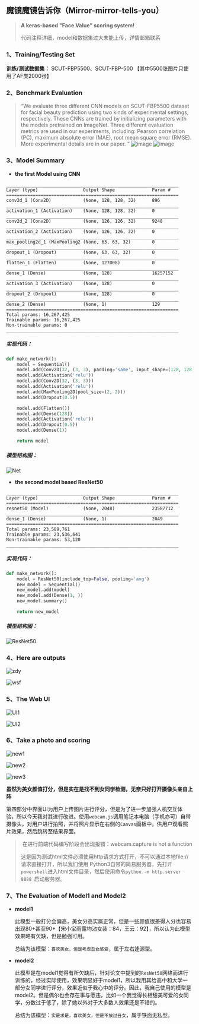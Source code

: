 ##  魔镜魔镜告诉你（Mirror-mirror-tells-you）
> **A keras-based "Face Value" scoring system!**
>
> 代码注释详细，model和数据集过大未能上传，详情邮箱联系

### 1、Training/Testing Set

**训练/测试数据集：** SCUT-FBP5500、SCUT-FBP-500 【其中5500张图片只使用了AF类2000张】

### 2、Benchmark Evaluation

> “We evaluate three different CNN models on SCUT-FBP5500 dataset for facial beauty prediction using two kinds of experimental settings, respectively. These CNNs are trained by initializing parameters with the models pretrained on ImageNet. Three different evaluation metrics are used in our experiments, including: Pearson correlation (PC), maximum absolute error (MAE), root mean square error (RMSE). More experimental details are in our paper. ”
> ![image](https://github.com/miaosann/Mirror-mirror-tells-you/blob/master/images/Results%20of%205-folds%20cross%20validations.png)
> ![image](https://github.com/miaosann/Mirror-mirror-tells-you/blob/master/images/Results%20of%20the%20split%20of%2060%25%20training%20and%2040%25%20testing.png)



### 3、Model Summary

- **the first Model using CNN** 

```
_________________________________________________________________
Layer (type)                 Output Shape              Param #   
=================================================================
conv2d_1 (Conv2D)            (None, 128, 128, 32)      896       
_________________________________________________________________
activation_1 (Activation)    (None, 128, 128, 32)      0         
_________________________________________________________________
conv2d_2 (Conv2D)            (None, 126, 126, 32)      9248      
_________________________________________________________________
activation_2 (Activation)    (None, 126, 126, 32)      0         
_________________________________________________________________
max_pooling2d_1 (MaxPooling2 (None, 63, 63, 32)        0         
_________________________________________________________________
dropout_1 (Dropout)          (None, 63, 63, 32)        0         
_________________________________________________________________
flatten_1 (Flatten)          (None, 127008)            0         
_________________________________________________________________
dense_1 (Dense)              (None, 128)               16257152  
_________________________________________________________________
activation_3 (Activation)    (None, 128)               0         
_________________________________________________________________
dropout_2 (Dropout)          (None, 128)               0         
_________________________________________________________________
dense_2 (Dense)              (None, 1)                 129       
=================================================================
Total params: 16,267,425
Trainable params: 16,267,425
Non-trainable params: 0
_________________________________________________________________
```
##### 实现代码：

```python
def make_network():
    model = Sequential()
    model.add(Conv2D(32, (3, 3), padding='same', input_shape=(128, 128, 3)))
    model.add(Activation('relu'))
    model.add(Conv2D(32, (3, 3)))
    model.add(Activation('relu'))
    model.add(MaxPooling2D(pool_size=(2, 2)))
    model.add(Dropout(0.5))

    model.add(Flatten())
    model.add(Dense(128))
    model.add(Activation('relu'))
    model.add(Dropout(0.5))
    model.add(Dense(1))

    return model
```

##### 模型结构图：

![Net](https://github.com/miaosann/Mirror-mirror-tells-you/blob/master/images/Net.jpg)



- **the second model based ResNet50**

```
_________________________________________________________________
Layer (type)                 Output Shape              Param #   
=================================================================
resnet50 (Model)             (None, 2048)              23587712  
_________________________________________________________________
dense_1 (Dense)              (None, 1)                 2049      
=================================================================
Total params: 23,589,761
Trainable params: 23,536,641
Non-trainable params: 53,120
_________________________________________________________________
```

##### 实现代码：

```python
def make_network():
    model = ResNet50(include_top=False, pooling='avg')
    new_model = Sequential()
    new_model.add(model)
    new_model.add(Dense(1, ))
    new_model.summary()

    return new_model
```

##### 模型结构图：

![ResNet50](https://github.com/miaosann/Mirror-mirror-tells-you/blob/master/images/ResNet50.png)



### 4、Here are outputs

![zdy](https://github.com/miaosann/Mirror-mirror-tells-you/blob/master/images/zdy.jpg)

![wsf](https://github.com/miaosann/Mirror-mirror-tells-you/blob/master/images/wsf.jpg)



### 5、The Web UI

![UI1](https://github.com/miaosann/Mirror-mirror-tells-you/blob/master/images/UI1.png)

![UI2](https://github.com/miaosann/Mirror-mirror-tells-you/blob/master/images/UI2.jpg)



### 6、Take a photo and scoring

![new1](https://github.com/miaosann/Mirror-mirror-tells-you/blob/master/images/new1.jpg)

![new2](https://github.com/miaosann/Mirror-mirror-tells-you/blob/master/images/new2.png)

![new3](https://github.com/miaosann/Mirror-mirror-tells-you/blob/master/images/new3.png)

**虽然为美女颜值打分，但是实在是找不到女同学检测，无奈只好打开摄像头亲自上阵**


第四部分中界面UI为用户上传图片进行评分，但是为了进一步加强人机交互体验，所以今天我对其进行改进。使用`webcam.js`调用笔记本电脑（手机亦可）自带摄像头，对用户进行拍照，并将照片显示在右侧的`Canvas`画板中，供用户观看照片效果，然后跳转至结果界面。

> ​    在进行前端代码编写阶段会出现报错：webcam.capture is not a function
>
> ​    这是因为测试html文件必须使用http请求方式打开，不可以通过本地file://请求直接打开，所以我们使用   Python3自带的简易服务器，先打开`powershell`进入html文件目录，然后使用命令`python -m http.server 8888 `启动服务器。



### 7、The Evaluation of Model1 and Model2

- **model1**

  此模型一般打分会偏高，美女分高实属正常，但是一些颜值很差得人分也容易出现80+甚至90+【宋小宝雨露均沾女装：84，王云：92】，所以认为此模型效果略有欠缺，但是勉强可用。

  总结为该模型：`喜欢美女，但是考虑丑女感受`，属于左右逢源型。

- **model2**

  此模型是在model1觉得有所欠缺后，针对论文中提到的`ResNet50`网络而进行训练的，经过实际使用，效果明显好于model1，所以我用其给高中和大学一部分女同学进行评分，效果近似于我心中的评分。因此，我自己使用的模型是model2。但是偶尔也会存在事与愿违，比如一个我觉得长相甜美可爱的女同学，分数过于低了，除了她以外对于大多数人效果还是不错的。

  总结为该模型：`实是求是，喜欢美女，但是不放过丑女`，属于铁面无私型。



